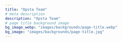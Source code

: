 ```yaml
---
title: "Opsta Team"
# meta description
description: "Opsta Team"
# page title background image
bg_image_webp: "images/backgrounds/page-title.webp"
bg_image: "images/backgrounds/page-title.jpg"
---
```

